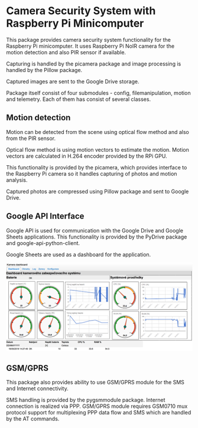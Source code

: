 # Camera Security System with Raspberry Pi Minicomputer
This package provides camera security system functionality for the Raspberry Pi minicomputer.
It uses Raspberry Pi NoIR camera for the motion detection and also PIR sensor if available.

Capturing is handled by the picamera package and image processing is handled by the Pillow package.

Captured images are sent to the Google Drive storage.

Package itself consist of four submodules - config, filemanipulation, motion and telemetry.
Each of them has consist of several classes.

## Motion detection
Motion can be detected from the scene using optical flow method and also from the PIR sensor.

Optical flow method is using motion vectors to estimate the motion. Motion vectors are calculated in H.264 encoder provided by the RPi GPU.

This functionality is provided by the picamera, which provides interface to the Raspberry Pi camera so it handles capturing of photos and motion analysis.

Captured photos are compressed using Pillow package and sent to Google Drive.

## Google API Interface

Google API is used for communication with the Google Drive and Google Sheets applications. This functionality is provided by the PyDrive package and google-api-python-client.

Google Sheets are used as a dashboard for the application.

![MacDown Screenshot](latex/obrazky/dashboard2.png)

## GSM/GPRS
This package also provides ability to use GSM/GPRS module for the SMS and Internet connectivity.

SMS handling is provided by the pygsmmodule package.
Internet connection is realized via PPP.
GSM/GPRS module requires GSM0710 mux protocol support for multiplexing PPP data flow and SMS which are handled by the AT commands.






